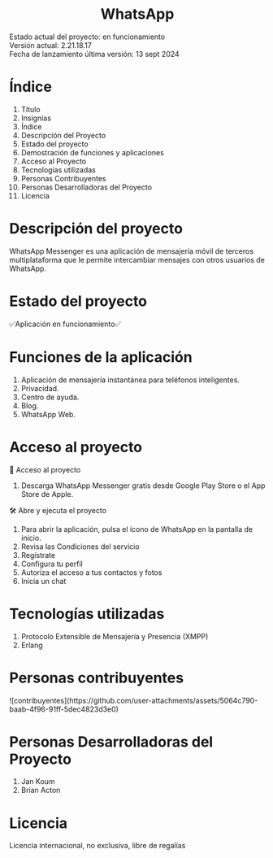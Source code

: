 <h1 align="center"> WhatsApp </h1>
Estado actual del proyecto: en funcionamiento <br>
Versión actual: 2.21.18.17<br>
Fecha de lanzamiento última versión: 13 sept 2024
<h1> Índice </h1>
<ol>
  <li>Título</li>
  <li>Insignias</li>
  <li>Índice</li>
  <li>Descripción del Proyecto</li>
  <li>Estado del proyecto</li>
  <li>Demostración de funciones y aplicaciones</li>
  <li>Acceso al Proyecto</li>
  <li>Tecnologías utilizadas</li>
  <li>Personas Contribuyentes</li>
  <li>Personas Desarrolladoras del Proyecto</li>
  <li>Licencia</li>
</ol>
<h1> Descripción del proyecto </h1>
WhatsApp Messenger es una aplicación de mensajería móvil de terceros multiplataforma que le permite intercambiar mensajes con otros usuarios de WhatsApp.
<h1> Estado del proyecto </h1>
✅Aplicación en funcionamiento✅
<h1> Funciones de la aplicación </h1>
<ol>
  <li>Aplicación de mensajería instantánea para teléfonos inteligentes.</li>
  <li>Privacidad.</li>
  <li>Centro de ayuda.</li>
  <li>Blog.</li>
  <li>WhatsApp Web.</li>
</ol>
<h1> Acceso al proyecto </h1>
📁 Acceso al proyecto <br>
<ol>
  <li>Descarga WhatsApp Messenger gratis desde Google Play Store o el App Store de Apple.</li>
</ol>
🛠️ Abre y ejecuta el proyecto <br>
<ol>
  <li>Para abrir la aplicación, pulsa el ícono de WhatsApp en la pantalla de inicio.</li>
  <li>Revisa las Condiciones del servicio</li>
  <li>Regístrate</li>
  <li> Configura tu perfil</li>
  <li>Autoriza el acceso a tus contactos y fotos</li>
  <li>Inicia un chat</li>
</ol>
<h1> Tecnologías utilizadas </h1>
<ol>
  <li>Protocolo Extensible de Mensajería y Presencia (XMPP)</li>
  <li>Erlang </li>
</ol>
<h1> Personas contribuyentes </h1>
![contribuyentes](https://github.com/user-attachments/assets/5064c790-baab-4f96-91ff-5dec4823d3e0)
<h1> Personas Desarrolladoras del Proyecto </h1>
<ol>
  <li>Jan Koum</li>
  <li>Brian Acton </li>
</ol>
<h1> Licencia </h1>
 Licencia internacional, no exclusiva, libre de regalías
